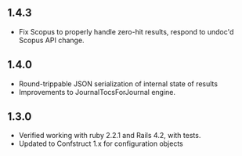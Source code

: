 ## 1.4.3

* Fix Scopus to properly handle zero-hit results, respond to undoc'd Scopus API change. 

## 1.4.0

* Round-trippable JSON serialization of internal state of results
* Improvements to JournalTocsForJournal engine. 

## 1.3.0

* Verified working with ruby 2.2.1 and Rails 4.2, with tests. 
* Updated to Confstruct 1.x for configuration objects